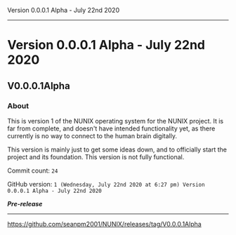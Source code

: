 Version 0.0.0.1 Alpha - July 22nd 2020 


***

# Version 0.0.0.1 Alpha - July 22nd 2020

## V0.0.0.1Alpha

### About

This is version 1 of the NUNIX operating system for the NUNIX project. It is far from complete, and doesn't have intended functionality yet, as there currently is no way to connect to the human brain digitally.

This version is mainly just to get some ideas down, and to officially start the project and its foundation. This version is not fully functional.

Commit count: `24`

GitHub version: `1 (Wednesday, July 22nd 2020 at 6:27 pm) Version 0.0.0.1 Alpha - July 22nd 2020`

***Pre-release***

***


https://github.com/seanpm2001/NUNIX/releases/tag/V0.0.0.1Alpha
